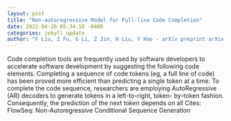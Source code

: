 ```yaml
--- 
layout: post 
title: "Non-autoregressive Model for Full-line Code Completion" 
date: 2022-04-26 05:34:18 -0400 
categories: jekyll update 
author: "F Liu, Z Fu, G Li, Z Jin, H Liu, Y Hao - arXiv preprint arXiv:2204.09877, 2022" 
--- 
```

Code completion tools are frequently used by software developers to accelerate software development by suggesting the following code elements. Completing a sequence of code tokens (eg, a full line of code) has been proved more efficient than predicting a single token at a time. To complete the code sequence, researchers are employing AutoRegressive (AR) decoders to generate tokens in a left-to-right, token- by-token fashion. Consequently, the prediction of the next token depends on all Cites: FlowSeq: Non-Autoregressive Conditional Sequence Generation